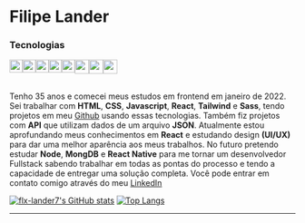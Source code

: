 # Filipe Lander

### Tecnologias
<div style="display: flex;">
  <img src="https://www.svgrepo.com/show/353782/git-icon.svg" style="width: 23px; height: 23px"/>
  <img src="https://www.svgrepo.com/show/353884/html-5.svg" style="width: 23px; height: 23px"/>
  <img src="https://www.svgrepo.com/show/353623/css-3.svg" style="width: 23px; height: 23px"/>
  <img src="https://www.svgrepo.com/show/353925/javascript.svg" style="width: 23px; height: 23px"/>
  <img src="https://www.svgrepo.com/show/353943/json.svg" style="width: 23px; height: 23px"/>
  <img src="https://www.svgrepo.com/show/354259/react.svg" style="width: 25px; height: 25px"/> 
  <img src="https://www.svgrepo.com/show/354310/sass.svg" style="width: 25px; height: 25px"/>
  <img src="https://www.svgrepo.com/show/354431/tailwindcss-icon.svg" style="width: 25px; height: 25px"/>
</div>
<br>

Tenho 35 anos e comecei meus estudos em frontend em janeiro de 2022. Sei trabalhar com **HTML**, **CSS**, **Javascript**, **React**, **Tailwind** e **Sass**, tendo projetos em meu [Github](https://github.com/flx-lander7/) usando essas tecnologias. Também fiz projetos com **API** que utilizam dados de um arquivo **JSON**. Atualmente estou aprofundando meus conhecimentos em **React** e estudando design **(UI/UX)** para dar uma melhor aparência aos meus trabalhos. No futuro pretendo estudar **Node**, **MongDB** e **React Native** para me tornar um desenvolvedor Fullstack sabendo trabalhar em todas as pontas do processo e tendo a capacidade de entregar uma solução completa. Você pode entrar em contato comigo através do meu [LinkedIn](https://www.linkedin.com/in/filipelander/)

[![flx-lander7's GitHub stats](https://github-readme-stats.vercel.app/api?username=flx-lander7)](https://github.com/flx-lander7/github-readme-stats)
[![Top Langs](https://github-readme-stats.vercel.app/api/top-langs/?username=flx-lander7&layout=compact)](https://github.com/flx-lander7/github-readme-stats)

---


